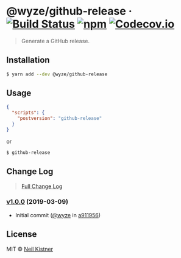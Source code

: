 # @wyze/github-release &middot; [![Build Status][actions-image]][actions-url] [![npm][npm-image]][npm-url] [![Codecov.io][codecov-image]][codecov-url]

> Generate a GitHub release.

## Installation

```sh
$ yarn add --dev @wyze/github-release
```

## Usage

```json
{
  "scripts": {
    "postversion": "github-release"
  }
}
```

or

```sh
$ github-release
```

## Change Log

> [Full Change Log](changelog.md)

### [v1.0.0](https://github.com/wyze/github-release/releases/tag/v1.0.0) (2019-03-09)

* Initial commit ([@wyze](https://github.com/wyze) in [a911956](https://github.com/wyze/github-release/commit/a911956))

## License

MIT © [Neil Kistner](//neilkistner.com)

[actions-image]: https://img.shields.io/github/workflow/status/wyze/github-release/CI.svg?style=flat-square
[actions-url]: https://github.com/wyze/github-release/actions

[npm-image]: https://img.shields.io/npm/v/@wyze/github-release.svg?style=flat-square
[npm-url]: https://npmjs.com/package/@wyze/github-release

[codecov-image]: https://img.shields.io/codecov/c/github/wyze/github-release.svg?style=flat-square
[codecov-url]: https://codecov.io/github/wyze/github-release
